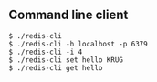 ## Command line client

    $ ./redis-cli
    $ ./redis-cli -h localhost -p 6379
    $ ./redis-cli -i 4
    $ ./redis-cli set hello KRUG
    $ ./redis-cli get hello
